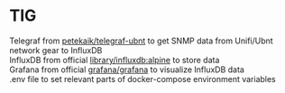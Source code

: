 # TIG

Telegraf from <a href="https://cloud.docker.com/u/petekaik/repository/docker/petekaik/telegraf-ubnt">petekaik/telegraf-ubnt</a> to get SNMP data from Unifi/Ubnt network gear to InfluxDB</br>
InfluxDB from official <a href="https://hub.docker.com/_/influxdb">library/influxdb:alpine</a> to store data</br>
Grafana from official <a href="https://hub.docker.com/r/grafana/grafana">grafana/grafana</a> to visualize InfluxDB data</br>
.env file to set relevant parts of docker-compose environment variables
